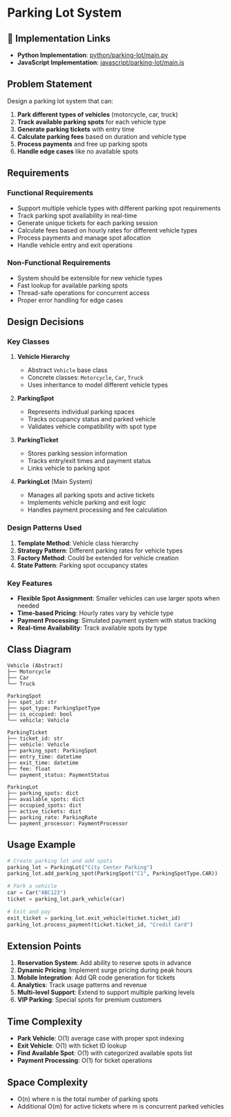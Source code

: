 # Parking Lot System

## 🔗 Implementation Links
- **Python Implementation**: [python/parking-lot/main.py](python/parking-lot/main.py)
- **JavaScript Implementation**: [javascript/parking-lot/main.js](javascript/parking-lot/main.js)

## Problem Statement

Design a parking lot system that can:

1. **Park different types of vehicles** (motorcycle, car, truck)
2. **Track available parking spots** for each vehicle type
3. **Generate parking tickets** with entry time
4. **Calculate parking fees** based on duration and vehicle type
5. **Process payments** and free up parking spots
6. **Handle edge cases** like no available spots

## Requirements

### Functional Requirements
- Support multiple vehicle types with different parking spot requirements
- Track parking spot availability in real-time
- Generate unique tickets for each parking session
- Calculate fees based on hourly rates for different vehicle types
- Process payments and manage spot allocation
- Handle vehicle entry and exit operations

### Non-Functional Requirements
- System should be extensible for new vehicle types
- Fast lookup for available parking spots
- Thread-safe operations for concurrent access
- Proper error handling for edge cases

## Design Decisions

### Key Classes

1. **Vehicle Hierarchy**
   - Abstract `Vehicle` base class
   - Concrete classes: `Motorcycle`, `Car`, `Truck`
   - Uses inheritance to model different vehicle types

2. **ParkingSpot**
   - Represents individual parking spaces
   - Tracks occupancy status and parked vehicle
   - Validates vehicle compatibility with spot type

3. **ParkingTicket**
   - Stores parking session information
   - Tracks entry/exit times and payment status
   - Links vehicle to parking spot

4. **ParkingLot** (Main System)
   - Manages all parking spots and active tickets
   - Implements vehicle parking and exit logic
   - Handles payment processing and fee calculation

### Design Patterns Used

1. **Template Method**: Vehicle class hierarchy
2. **Strategy Pattern**: Different parking rates for vehicle types
3. **Factory Method**: Could be extended for vehicle creation
4. **State Pattern**: Parking spot occupancy states

### Key Features

- **Flexible Spot Assignment**: Smaller vehicles can use larger spots when needed
- **Time-based Pricing**: Hourly rates vary by vehicle type
- **Payment Processing**: Simulated payment system with status tracking
- **Real-time Availability**: Track available spots by type

## Class Diagram

```
Vehicle (Abstract)
├── Motorcycle
├── Car
└── Truck

ParkingSpot
├── spot_id: str
├── spot_type: ParkingSpotType
├── is_occupied: bool
└── vehicle: Vehicle

ParkingTicket
├── ticket_id: str
├── vehicle: Vehicle
├── parking_spot: ParkingSpot
├── entry_time: datetime
├── exit_time: datetime
├── fee: float
└── payment_status: PaymentStatus

ParkingLot
├── parking_spots: dict
├── available_spots: dict
├── occupied_spots: dict
├── active_tickets: dict
├── parking_rate: ParkingRate
└── payment_processor: PaymentProcessor
```

## Usage Example

```python
# Create parking lot and add spots
parking_lot = ParkingLot("City Center Parking")
parking_lot.add_parking_spot(ParkingSpot("C1", ParkingSpotType.CAR))

# Park a vehicle
car = Car("ABC123")
ticket = parking_lot.park_vehicle(car)

# Exit and pay
exit_ticket = parking_lot.exit_vehicle(ticket.ticket_id)
parking_lot.process_payment(ticket.ticket_id, "Credit Card")
```

## Extension Points

1. **Reservation System**: Add ability to reserve spots in advance
2. **Dynamic Pricing**: Implement surge pricing during peak hours
3. **Mobile Integration**: Add QR code generation for tickets
4. **Analytics**: Track usage patterns and revenue
5. **Multi-level Support**: Extend to support multiple parking levels
6. **VIP Parking**: Special spots for premium customers

## Time Complexity

- **Park Vehicle**: O(1) average case with proper spot indexing
- **Exit Vehicle**: O(1) with ticket ID lookup
- **Find Available Spot**: O(1) with categorized available spots list
- **Payment Processing**: O(1) for ticket operations

## Space Complexity

- O(n) where n is the total number of parking spots
- Additional O(m) for active tickets where m is concurrent parked vehicles